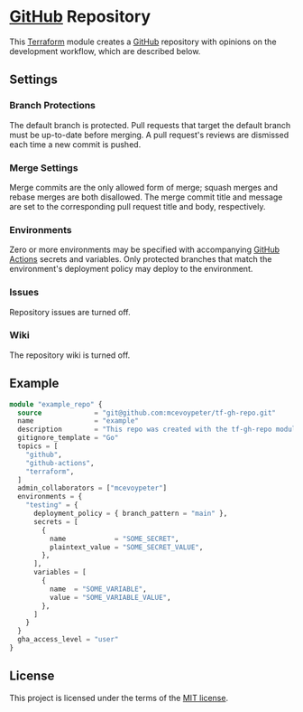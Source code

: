 # [GitHub] Repository

This [Terraform] module creates a [GitHub] repository with opinions on the development workflow, which are described below.

## Settings

### Branch Protections

The default branch is protected. Pull requests that target the default branch must be up-to-date before merging. A pull request's reviews are dismissed each time a new commit is pushed.

### Merge Settings

Merge commits are the only allowed form of merge; squash merges and rebase merges are both disallowed. The merge commit title and message are set to the corresponding pull request title and body, respectively.

### Environments

Zero or more environments may be specified with accompanying [GitHub Actions] secrets and variables. Only protected branches that match the environment's deployment policy may deploy to the environment.

### Issues

Repository issues are turned off.

### Wiki

The repository wiki is turned off.

## Example


```terraform
module "example_repo" {
  source             = "git@github.com:mcevoypeter/tf-gh-repo.git"
  name               = "example"
  description        = "This repo was created with the tf-gh-repo module"
  gitignore_template = "Go"
  topics = [
    "github",
    "github-actions",
    "terraform",
  ]
  admin_collaborators = ["mcevoypeter"]
  environments = {
    "testing" = {
      deployment_policy = { branch_pattern = "main" },
      secrets = [
        {
          name            = "SOME_SECRET",
          plaintext_value = "SOME_SECRET_VALUE",
        },
      ],
      variables = [
        {
          name  = "SOME_VARIABLE",
          value = "SOME_VARIABLE_VALUE",
        },
      ]
    }
  }
  gha_access_level = "user"
}
```

## License

This project is licensed under the terms of the [MIT license](https://en.wikipedia.org/wiki/MIT_License).

[GitHub]: https://github.com
[GitHub Actions]: https://docs.github.com/en/actions
[Terraform]: https://www.terraform.io

